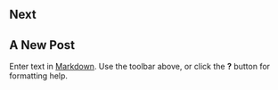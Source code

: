 ## Next
## A New Post

Enter text in [Markdown](http://daringfireball.net/projects/markdown/). Use the toolbar above, or click the **?** button for formatting help.
